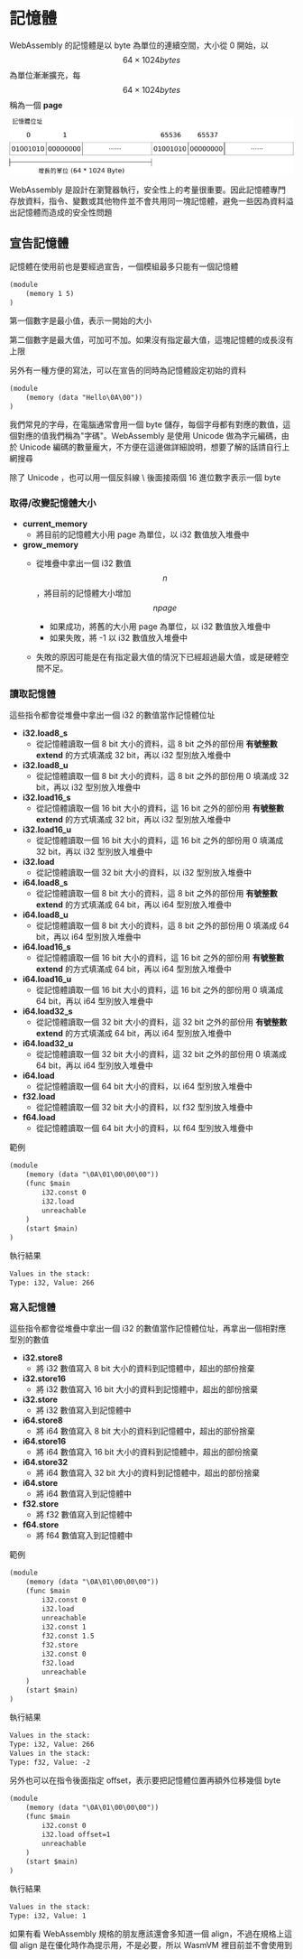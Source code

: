 # 記憶體

WebAssembly 的記憶體是以 byte 為單位的連續空間，大小從 0 開始，以 $$64 \times 1024 bytes$$ 為單位漸漸擴充，每 $$64 \times 1024 bytes$$ 稱為一個 **page**

![](/images/memory.png)

WebAssembly 是設計在瀏覽器執行，安全性上的考量很重要。因此記憶體專門存放資料，指令、變數或其他物件並不會共用同一塊記憶體，避免一些因為資料溢出記憶體而造成的安全性問題

## 宣告記憶體

記憶體在使用前也是要經過宣告，一個模組最多只能有一個記憶體

```
(module
	(memory 1 5)
)
```
第一個數字是最小值，表示一開始的大小

第二個數字是最大值，可加可不加。如果沒有指定最大值，這塊記憶體的成長沒有上限

另外有一種方便的寫法，可以在宣告的同時為記憶體設定初始的資料

```
(module
	(memory (data "Hello\0A\00"))
)
```

我們常見的字母，在電腦通常會用一個 byte 儲存，每個字母都有對應的數值，這個對應的值我們稱為"字碼"。WebAssembly 是使用 Unicode 做為字元編碼，由於 Unicode 編碼的數量龐大，不方便在這邊做詳細說明，想要了解的話請自行上網搜尋

除了 Unicode ，也可以用一個反斜線 \ 後面接兩個 16 進位數字表示一個 byte

### 取得/改變記憶體大小

* **current_memory**
	* 將目前的記憶體大小用 page 為單位，以 i32 數值放入堆疊中
* **grow_memory**
	* 從堆疊中拿出一個 i32 數值 $$ n $$ ，將目前的記憶體大小增加 $$ n page $$ 
		* 如果成功，將舊的大小用 page 為單位，以 i32 數值放入堆疊中
		* 如果失敗，將 -1 以 i32 數值放入堆疊中

	* 失敗的原因可能是在有指定最大值的情況下已經超過最大值，或是硬體空間不足。

### 讀取記憶體

這些指令都會從堆疊中拿出一個 i32 的數值當作記憶體位址

* **i32.load8_s**
	* 從記憶體讀取一個 8 bit 大小的資料，這 8 bit 之外的部份用 **有號整數 extend** 的方式填滿成 32 bit，再以 i32 型別放入堆疊中
* **i32.load8_u**
	* 從記憶體讀取一個 8 bit 大小的資料，這 8 bit 之外的部份用 0 填滿成 32 bit，再以 i32 型別放入堆疊中
* **i32.load16_s**
	* 從記憶體讀取一個 16 bit 大小的資料，這 16 bit 之外的部份用 **有號整數 extend** 的方式填滿成 32 bit，再以 i32 型別放入堆疊中
* **i32.load16_u**
	* 從記憶體讀取一個 16 bit 大小的資料，這 16 bit 之外的部份用 0 填滿成 32 bit，再以 i32 型別放入堆疊中
* **i32.load**
	* 從記憶體讀取一個 32 bit 大小的資料，以 i32 型別放入堆疊中
* **i64.load8_s**
	* 從記憶體讀取一個 8 bit 大小的資料，這 8 bit 之外的部份用 **有號整數 extend** 的方式填滿成 64 bit，再以 i64 型別放入堆疊中
* **i64.load8_u**
	* 從記憶體讀取一個 8 bit 大小的資料，這 8 bit 之外的部份用 0 填滿成 64 bit，再以 i64 型別放入堆疊中
* **i64.load16_s**
	* 從記憶體讀取一個 16 bit 大小的資料，這 16 bit 之外的部份用 **有號整數 extend** 的方式填滿成 64 bit，再以 i64 型別放入堆疊中
* **i64.load16_u**
	* 從記憶體讀取一個 16 bit 大小的資料，這 16 bit 之外的部份用 0 填滿成 64 bit，再以 i64 型別放入堆疊中
* **i64.load32_s**
	* 從記憶體讀取一個 32 bit 大小的資料，這 32 bit 之外的部份用 **有號整數 extend** 的方式填滿成 64 bit，再以 i64 型別放入堆疊中
* **i64.load32_u**
	* 從記憶體讀取一個 32 bit 大小的資料，這 32 bit 之外的部份用 0 填滿成 64 bit，再以 i64 型別放入堆疊中
* **i64.load**
	* 從記憶體讀取一個 64 bit 大小的資料，以 i64 型別放入堆疊中
* **f32.load**
	* 從記憶體讀取一個 32 bit 大小的資料，以 f32 型別放入堆疊中
* **f64.load**
	* 從記憶體讀取一個 64 bit 大小的資料，以 f64 型別放入堆疊中

範例

```
(module
	(memory (data "\0A\01\00\00\00"))
	(func $main
		i32.const 0
		i32.load
		unreachable
	)
	(start $main)
)
```

執行結果

```
Values in the stack:
Type: i32, Value: 266
```

### 寫入記憶體

這些指令都會從堆疊中拿出一個 i32 的數值當作記憶體位址，再拿出一個相對應型別的數值

* **i32.store8**
	* 將 i32 數值寫入 8 bit 大小的資料到記憶體中，超出的部份捨棄
* **i32.store16**
	* 將 i32 數值寫入 16 bit 大小的資料到記憶體中，超出的部份捨棄
* **i32.store**
	* 將 i32 數值寫入到記憶體中
* **i64.store8**
	* 將 i64 數值寫入 8 bit 大小的資料到記憶體中，超出的部份捨棄
* **i64.store16**
	* 將 i64 數值寫入 16 bit 大小的資料到記憶體中，超出的部份捨棄
* **i64.store32**
	* 將 i64 數值寫入 32 bit 大小的資料到記憶體中，超出的部份捨棄
* **i64.store**
	* 將 i64 數值寫入到記憶體中
* **f32.store**
	* 將 f32 數值寫入到記憶體中
* **f64.store**
	* 將 f64 數值寫入到記憶體中

範例

```
(module
	(memory (data "\0A\01\00\00\00"))
	(func $main
		i32.const 0
		i32.load
		unreachable
		i32.const 1
		f32.const 1.5
		f32.store
		i32.const 0
		f32.load
		unreachable
	)
	(start $main)
)
```

執行結果

```
Values in the stack:
Type: i32, Value: 266
Values in the stack:
Type: f32, Value: -2

```

另外也可以在指令後面指定 offset，表示要把記憶體位置再額外位移幾個 byte

```
(module
	(memory (data "\0A\01\00\00\00"))
	(func $main
		i32.const 0
		i32.load offset=1
		unreachable
	)
	(start $main)
)
```

執行結果

```
Values in the stack:
Type: i32, Value: 1
```

如果有看 WebAssembly 規格的朋友應該還會多知道一個 align，不過在規格上這個 align 是在優化時作為提示用，不是必要，所以 WasmVM 裡目前並不會使用到
